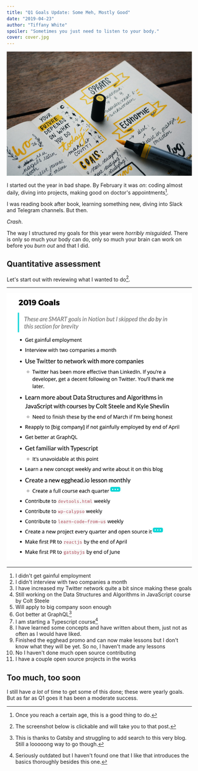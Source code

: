 ```yaml
---
title: "Q1 Goals Update: Some Meh, Mostly Good"
date: "2019-04-23"
author: "Tiffany White"
spoiler: "Sometimes you just need to listen to your body."
cover: cover.jpg
---
```


![](./cover.jpg)

I started out the year in bad shape. By February it was *on*: coding almost daily, diving into projects, making good on doctor's appointments[^1].

I was reading book after book, learning something new, diving into Slack and Telegram channels. But then.

*Crash*.

The way I structured my goals for this year were *horribly misguided*. There is only so much your body can do, only so much your brain can work on before you *burn out* and that I did.

## Quantitative assessment

Let's start out with reviewing what I wanted to do[^2].

---

[![Tiffany R. White Blog Goals](./1.jpg)](https://tiffanywhite.dev/end-of-year-goals/)

---

1. I didn't get gainful employment
2. I didn't interview with two companies a month
3. I have increased my Twitter network quite a bit since making these goals
4. Still working on the Data Structures and Algorithms in JavaScript course by Colt Steele
5. Will apply to big company soon enough
6. Got better at GraphQL[^3]
7. I am starting a Typescript course[^4]
8. I have learned some concepts and have written about them, just not as often as I would have liked.
9. Finished the egghead promo and can now make lessons but I don't know what they will be yet. So no, I haven't made any lessons
10. No I haven't done much open source contributing
11. I have a couple open source projects in the works

## Too much, too soon

I still have *a lot* of time to get some of this done; these were yearly goals. But as far as Q1 goes it has been a moderate success.




[^1]: Once you reach a certain age, this is a good thing to do.
[^2]: The screenshot below is clickable and will take you to that post.
[^3]: This is thanks to Gatsby and struggling to add search to this very blog. Still a looooong way to go though.
[^4]: Seriously outdated but I haven't found one that I like that introduces the basics thoroughly besides this one.
